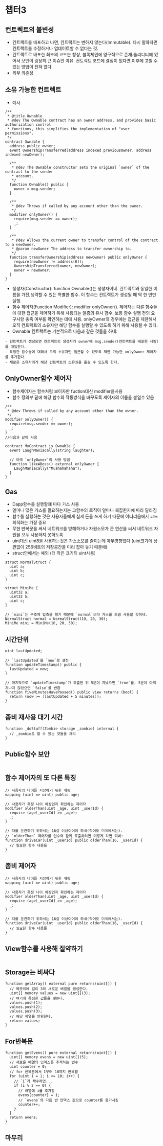 # 챕터3

## 컨트렉트의 불변성

- 컨트랙트를 배포하고 나면, 컨트랙트는 변하지 않는다(Immutable). 다시 말하자면 컨트랙트를 수정하거나 업데이트할 수 없다는 것.
- 컨트랙트로 배포한 최초의 코드는 항상, 블록체인에 영구적으로 존재.솔리디티에 있어서 보안이 굉장히 큰 이슈인 이유. 컨트랙트 코드에 결점이 있다면,이후에 고칠 수 있는 방법이 전혀 없다.
- 외부 의존성
## 소유 가능한 컨트렉트
- 예시
```solidity
/**
 * @title Ownable
 * @dev The Ownable contract has an owner address, and provides basic authorization control
 * functions, this simplifies the implementation of "user permissions".
 */
contract Ownable {
  address public owner;
  event OwnershipTransferred(address indexed previousOwner, address indexed newOwner);

  /**
   * @dev The Ownable constructor sets the original `owner` of the contract to the sender
   * account.
   */
  function Ownable() public {
    owner = msg.sender;
  }

  /**
   * @dev Throws if called by any account other than the owner.
   */
  modifier onlyOwner() {
    require(msg.sender == owner);
    _;
  }

  /**
   * @dev Allows the current owner to transfer control of the contract to a newOwner.
   * @param newOwner The address to transfer ownership to.
   */
  function transferOwnership(address newOwner) public onlyOwner {
    require(newOwner != address(0));
    OwnershipTransferred(owner, newOwner);
    owner = newOwner;
  }
}
```
- 생성자(Constructor): function Ownable()는 생성자이네. 컨트랙트와 동일한 이름을 가진,생략할 수 있는 특별한 함수. 이 함수는 컨트랙트가 생성될 때 딱 한 번만 실행.
- 함수 제어자(Function Modifier): modifier onlyOwner(). 제어자는 다른 함수들에 대한 접근을 제어하기 위해 사용되는 일종의 유사 함수. 보통 함수 실행 전의 요구사항 충족 여부를 확인하는 데에 사용. onlyOwner의 경우에는 접근을 제한해서 오직 컨트랙트의 소유자만 해당 함수를 실행할 수 있도록 하기 위해 사용될 수 있다. 
-  Ownable 컨트랙트는 기본적으로 다음과 같은 것들을 하네:
```
- 컨트랙트가 생성되면 컨트랙트의 생성자가 owner에 msg.sender(컨트랙트를 배포한 사람)를 대입한다.
- 특정한 함수들에 대해서 오직 소유자만 접근할 수 있도록 제한 가능한 onlyOwner 제어자를 추가한다.
- 새로운 소유자에게 해당 컨트랙트의 소유권을 옮길 수 있도록 한다.
```

## OnlyOwner함수 제어자
- 함수제어자는 함수처럼 보이자만 fuction대신 modifier을사용
- 함수 정의부 끝에 해당 함수의 작동방식을 바꾸도록 제어자의 이름을 붙일수 있음
```solidity
/**
 * @dev Throws if called by any account other than the owner.
 */
modifier onlyOwner() {
  require(msg.sender == owner);
  _;
}
//다음과 같이 사용

contract MyContract is Ownable {
  event LaughManiacally(string laughter);

  // 아래 `onlyOwner`의 사용 방법
  function likeABoss() external onlyOwner {
    LaughManiacally("Muahahahaha");
  }
}
```
## Gas
- Dapp함수를 실행할떄 마다 가스 사용
- 얼마나 많은 가스를 필요하는지는  그함수의 로직이 얼마나 복잡한지에 따라 달라짐
- 함수를 실행하는 것은 사용자들에게 실제 돈을 쓰게 하기 때문에 이더리움에서 코드 최적화는 가장 중요
- 무한 반복문을 써서 네트워크를 방해하거나 자원소모가 큰 연산을 써서 네트워크 자원을 모두 사용하지 못하도록
- uint대신 uint8을 사용하는것은 가스소모를 줄이는데 아무영향없다 (uint크기에 상관없이 256비트의 저장공간을 미리 잡아 놓기 때문에)
- struct안에서는 예외 (더 작은 크기의 uint사용)
```solidity
struct NormalStruct {
  uint a;
  uint b;
  uint c;
}

struct MiniMe {
  uint32 a;
  uint32 b;
  uint c;
}

// `mini`는 구조체 압축을 했기 때문에 `normal`보다 가스를 조금 사용할 것이네.
NormalStruct normal = NormalStruct(10, 20, 30);
MiniMe mini = MiniMe(10, 20, 30); 
```
## 시간단위
```solidity
uint lastUpdated;

// `lastUpdated`를 `now`로 설정
function updateTimestamp() public {
  lastUpdated = now;
}

// 마지막으로 `updateTimestamp`가 호출된 뒤 5분이 지났으면 `true`를, 5분이 아직 지나지 않았으면 `false`를 반환
function fiveMinutesHavePassed() public view returns (bool) {
  return (now >= (lastUpdated + 5 minutes));
}
```
## 좀비 재사용 대기 시간
```solidity
function _doStuff(Zombie storage _zombie) internal {
  // _zombie로 할 수 있는 것들을 처리
}
```
## Public함수 보안
```solidity
```
## 함수 제어자의 또 다른 특징
```solidity
// 사용자의 나이를 저장하기 위한 매핑
mapping (uint => uint) public age;

// 사용자가 특정 나이 이상인지 확인하는 제어자
modifier olderThan(uint _age, uint _userId) {
  require (age[_userId] >= _age);
  _;
}

// 차를 운전하기 위햐서는 16살 이상이어야 하네(적어도 미국에서는).
// `olderThan` 제어자를 인수와 함께 호출하려면 이렇게 하면 되네:
function driveCar(uint _userId) public olderThan(16, _userId) {
  // 필요한 함수 내용들
}
```
## 좀비 제어자
```solidity
// 사용자의 나이를 저장하기 위한 매핑
mapping (uint => uint) public age;

// 사용자가 특정 나이 이상인지 확인하는 제어자
modifier olderThan(uint _age, uint _userId) {
  require (age[_userId] >= _age);
  _;
}

// 차를 운전하기 위햐서는 16살 이상이어야 하네(적어도 미국에서는).
function driveCar(uint _userId) public olderThan(16, _userId) {
  // 필요한 함수 내용들
}
```
## View함수를 사용해 절약하기
```solidity
```
## Storage는 비싸다
```solidity
function getArray() external pure returns(uint[]) {
  // 메모리에 길이 3의 새로운 배열을 생성한다.
  uint[] memory values = new uint[](3);
  // 여기에 특정한 값들을 넣는다.
  values.push(1);
  values.push(2);
  values.push(3);
  // 해당 배열을 반환한다.
  return values;
}
```
## For반복문
```solidity
function getEvens() pure external returns(uint[]) {
  uint[] memory evens = new uint[](5);
  // 새로운 배열의 인덱스를 추적하는 변수
  uint counter = 0;
  // for 반복문에서 1부터 10까지 반복함
  for (uint i = 1; i <= 10; i++) {
    // `i`가 짝수라면...
    if (i % 2 == 0) {
      // 배열에 i를 추가함
      evens[counter] = i;
      // `evens`의 다음 빈 인덱스 값으로 counter를 증가시킴
      counter++;
    }
  }
  return evens;
}
```
## 마무리
```solidity
```

